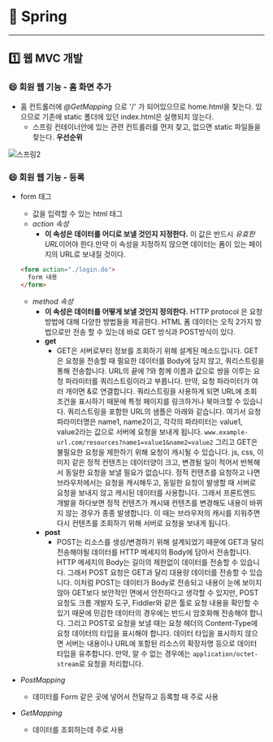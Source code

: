 # :cherry_blossom: Spring 

---

## :one: 웹 MVC 개발

### :smile: 회원 웹 기능 - 홈 화면 추가

- 홈 컨트롤러에 *@GetMapping* 으로 '/' 가 되어있으므로 home.html을 찾는다. 있으므로 기존에 static 폴더에 있던 index.html은 실행되지 않는다.
  - 스프링 컨테이너안에 있는 관련 컨트롤러를 먼저 찾고, 없으면 static 파일들을 찾는다. **우선순위**

![스프링2](https://user-images.githubusercontent.com/47052106/103139411-18c42c80-471f-11eb-81ae-9c759d3691bf.JPG)

### :smile: 회원 웹 기능 - 등록

- form 태그
  - 값을 입력할 수 있는 html 태그
  - *action 속성*
    - **이 속성은 데이터를 어디로 보낼 것인지 지정한다.** 이 값은 반드시 *유효한 URL*이어야 한다.만약 이 속성을 지정하지 않으면 데이터는 폼이 있는 페이지의 URL로 보내질 것이다.
  ```html
  <form action="./login.do">
    form 내용
  </form>
  ```
  - *method 속성*
    - **이 속성은 데이터를 어떻게 보낼 것인지 정의한다.** HTTP protocol 은 요청 방법에 대해 다양한 방법들을 제공한다.  HTML 폼 데이터는 오직 2가지 방법으로만 전송 할 수 있는데 바로 GET 방식과 POST방식이 있다.
    - **get**
      - GET은 서버로부터 정보를 조회하기 위해 설계된 메소드입니다.
GET은 요청을 전송할 때 필요한 데이터를 Body에 담지 않고, 쿼리스트링을 통해 전송합니다. URL의 끝에 ?와 함께 이름과 값으로 쌍을 이루는 요청 파라미터를 쿼리스트링이라고 부릅니다. 만약, 요청 파라미터가 여러 개이면 &로 연결합니다. 쿼리스트링을 사용하게 되면 URL에 조회 조건을 표시하기 때문에 특정 페이지를 링크하거나 북마크할 수 있습니다. 쿼리스트링을 포함한 URL의 샘플은 아래와 같습니다. 여기서 요청 파라미터명은 name1, name2이고, 각각의 파라미터는 value1, value2라는 값으로 서버에 요청을 보내게 됩니다.
`www.example-url.com/resources?name1=value1&name2=value2`
그리고 GET은 불필요한 요청을 제한하기 위해 요청이 캐시될 수 있습니다. js, css, 이미지 같은 정적 컨텐츠는 데이터양이 크고, 변경될 일이 적어서 반복해서 동일한 요청을 보낼 필요가 없습니다. 정적 컨텐츠를 요청하고 나면 브라우저에서는 요청을 캐시해두고, 동일한 요청이 발생할 때 서버로 요청을 보내지 않고 캐시된 데이터를 사용합니다. 그래서 프론트엔드 개발을 하다보면 정적 컨텐츠가 캐시돼 컨텐츠를 변경해도 내용이 바뀌지 않는 경우가 종종 발생합니다. 이 때는 브라우저의 캐시를 지워주면 다시 컨텐츠를 조회하기 위해 서버로 요청을 보내게 됩니다.
    - **post**
      - POST는 리소스를 생성/변경하기 위해 설계되었기 때문에 GET과 달리 전송해야될 데이터를 HTTP 메세지의 Body에 담아서 전송합니다. HTTP 메세지의 Body는 길이의 제한없이 데이터를 전송할 수 있습니다. 그래서 POST 요청은 GET과 달리 대용량 데이터를 전송할 수 있습니다. 이처럼 POST는 데이터가 Body로 전송되고 내용이 눈에 보이지 않아 GET보다 보안적인 면에서 안전하다고 생각할 수 있지만, POST 요청도 크롬 개발자 도구, Fiddler와 같은 툴로 요청 내용을 확인할 수 있기 때문에 민감한 데이터의 경우에는 반드시 암호화해 전송해야 합니다. 그리고 POST로 요청을 보낼 때는 요청 헤더의 Content-Type에 요청 데이터의 타입을 표시해야 합니다. 데이터 타입을 표시하지 않으면 서버는 내용이나 URL에 포함된 리소스의 확장자명 등으로 데이터 타입을 유추합니다. 만약, 알 수 없는 경우에는 `application/octet-stream`로 요청을 처리합니다.

- *PostMapping*
  - 데이터를 Form 같은 곳에 넣어서 전달하고 등록할 때 주로 사용
  
- *GetMapping*
  - 데이터를 조회하는데 주로 사용
